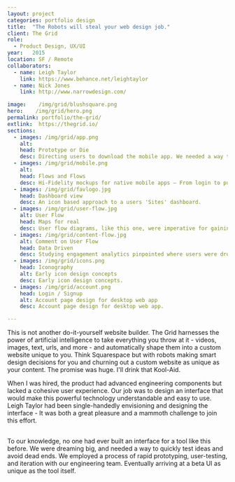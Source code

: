 ```yaml
---
layout: project
categories: portfolio design
title:  "The Robots will steal your web design job."
client: The Grid
role:
  - Product Design, UX/UI
year:   2015
location: SF / Remote
collaborators:
  - name: Leigh Taylor
    link: https://www.behance.net/leightaylor
  - name: Nick Jones
    link: http://www.narrowdesign.com/

image:    /img/grid/blushsquare.png
hero:    /img/grid/hero.png
permalink: portfolio/the-grid/
extlink:  https://thegrid.io/
sections:
  - images: /img/grid/app.png
    alt:  
    head: Prototype or Die
    desc: Directing users to download the mobile app. We needed a way to quickly test ideas and avoid dead ends. We employed a process of rapid prototyping, user-testing, and iteration with our engineering team. Eventually arriving at a beta UI as unique as the tool itself.
  - images: /img/grid/mobile.png
    alt:
    head: Flows and Flows
    desc: Hi-Fidelity mockups for native mobile apps — From login to publishing posts. There were many paths to take through our app.
  - images: /img/grid/favlogo.jpg
    head: Dashboard view
    desc: An icon based approach to a users 'Sites' dashboard.
  - images: /img/grid/user-flow.jpg
    alt: User Flow
    head: Maps for real
    desc: User flow diagrams, like this one, were imperative for gaining clarity and agreement between the design and engineering teams regarding functionality.
  - images: /img/grid/content-flow.jpg
    alt: Comment on User Flow
    head: Data Driven
    desc: Studying engagement analytics pinpointed where users were dropping off, letting us know where to focus our design energy.
  - images: /img/grid/icons.png
    head: Iconography
    alt: Early icon design concepts
    desc: Early icon design concepts.
  - images: /img/grid/account.png
    head: Login / Signup
    alt: Account page design for desktop web app
    desc: Account page design for desktop web app.

---
```


This is not another do-it-yourself website builder. The Grid harnesses the power of artificial intelligence to take everything you throw at it - videos, images, text, urls, and more - and automatically shape them into a custom website unique to you. Think Squarespace but with robots making smart design decisions for you and churning out a custom website as unique as your content. The promise was huge. I'll drink that Kool-Aid.

When I was hired, the product had advanced engineering components but lacked a cohesive user experience. Our job was to design an interface that would make this powerful technology understandable and easy to use. Leigh Taylor had been single-handedly envisioning and designing the interface - It was both a great pleasure and a mammoth challenge to join this effort.

<h2></h2>
To our knowledge, no one had ever built an interface for a tool like this before. We were dreaming big, and needed a way to quickly test ideas and avoid dead ends. We employed a process of rapid prototyping, user-testing, and iteration with our engineering team. Eventually arriving at a beta UI as unique as the tool itself.

